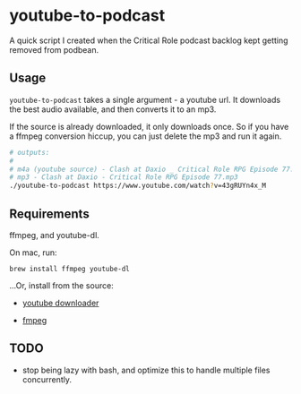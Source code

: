 # youtube-to-podcast

A quick script I created when the Critical Role podcast backlog kept getting removed from podbean.

## Usage

`youtube-to-podcast` takes a single argument - a youtube url. It downloads the best audio available, and then converts it to an mp3. 

If the source is already downloaded, it only downloads once. So if you have a ffmpeg conversion hiccup, you can just delete the mp3 and run it again.
``` bash
# outputs:
#
# m4a (youtube source) - Clash at Daxio _ Critical Role RPG Episode 77.m4a
# mp3 - Clash at Daxio - Critical Role RPG Episode 77.mp3
./youtube-to-podcast https://www.youtube.com/watch?v=43gRUYn4x_M
```

## Requirements

ffmpeg, and youtube-dl.

On mac, run:

```
brew install ffmpeg youtube-dl
```

...Or, install from the source:

- [youtube downloader](https://github.com/ytdl-org/youtube-dl)

- [fmpeg](https://github.com/FFmpeg/FFmpeg)

## TODO
- stop being lazy with bash, and optimize this to handle multiple files concurrently.
